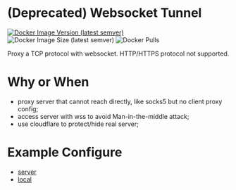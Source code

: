 # (Deprecated) Websocket Tunnel

[![Docker Image Version (latest semver)](https://img.shields.io/docker/v/isayme/wstunnel?sort=semver&style=flat-square)](https://hub.docker.com/r/isayme/wstunnel)
![Docker Image Size (latest semver)](https://img.shields.io/docker/image-size/isayme/wstunnel?sort=semver&style=flat-square)
![Docker Pulls](https://img.shields.io/docker/pulls/isayme/wstunnel?style=flat-square)

Proxy a TCP protocol with websocket.
HTTP/HTTPS protocol not supported.

# Why or When

- proxy server that cannot reach directly, like socks5 but no client proxy config;
- access server with wss to avoid Man-in-the-middle attack;
- use cloudflare to protect/hide real server;

# Example Configure

- [server](./example/server.cfg.yaml)
- [local](./example/local.cfg.yaml)
